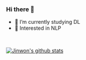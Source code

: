 ### Hi there 👋

- 🌱 I’m currently studying DL
- 🔭 Interested in NLP
<br>

 [![Jinwon's github stats](https://github-readme-stats.vercel.app/api?username=godjw&show_icons=true&theme=cobalt)](https://github.com/godjw/github-readme-stats)



<!--
**godjw/godjw** is a ✨ _special_ ✨ repository because its `README.md` (this file) appears on your GitHub profile.

Here are some ideas to get you started:


- 🌱 I’m currently learning ...
- 👯 I’m looking to collaborate on ...
- 🤔 I’m looking for help with ...
- 💬 Ask me about ...
- 📫 How to reach me: ...
- 😄 Pronouns: ...
- ⚡ Fun fact: ...
-->
